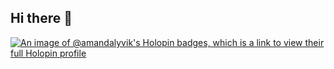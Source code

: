 ## Hi there 👋

<!--
**AmandaLyvik/AmandaLyvik** is a ✨ _special_ ✨ repository because its `README.md` (this file) appears on your GitHub profile.

Here are some ideas to get you started:

- 🔭 I’m currently working on ...
- 🌱 I’m currently learning ...
- 👯 I’m looking to collaborate on ...
- 🤔 I’m looking for help with ...
- 💬 Ask me about ...
- 📫 How to reach me: ...
- 😄 Pronouns: ...
- ⚡ Fun fact: ...
-->

[![An image of @amandalyvik's Holopin badges, which is a link to view their full Holopin profile](https://holopin.me/amandalyvik)](https://holopin.io/@amandalyvik)

